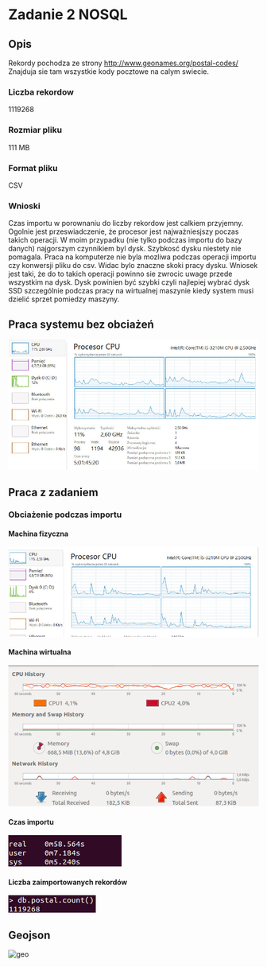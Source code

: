 # Zadanie 2 NOSQL

## Opis

Rekordy pochodza ze strony http://www.geonames.org/postal-codes/
Znajduja sie tam wszystkie kody pocztowe na calym swiecie.

### Liczba rekordow
1119268

### Rozmiar pliku
111 MB

### Format pliku
CSV

### Wnioski
Czas importu w porownaniu do liczby rekordow jest calkiem przyjemny.
Ogolnie jest przeswiadczenie, że procesor jest najważniesjszy poczas takich operacji.
W moim przypadku (nie tylko podczas importu do bazy danych) najgorszym czynnikiem byl dysk. Szybkosć dysku niestety nie pomagala. Praca na komputerze nie byla mozliwa podczas operacji importu czy konwersji pliku do csv. Widac bylo znaczne skoki pracy dysku. Wniosek jest taki, że do to takich operacji powinno sie zwrocic uwage przede wszystkim na dysk. Dysk powinien być szybki czyli najlepiej wybrać dysk SSD szczególnie podczas pracy na wirtualnej maszynie kiedy system musi dzielić sprzet pomiedzy maszyny.

## Praca systemu bez obciażeń

[przed]: https://raw.githubusercontent.com/pbasiak/pbnosql/master/zad2/img/przed.jpg
![przed]

## Praca z zadaniem

### Obciażenie podczas importu

#### Machina fizyczna

[import-fizy]: https://raw.githubusercontent.com/pbasiak/pbnosql/master/zad2/img/fiz-obciazenie.jpg
![import-fizy]

#### Machina wirtualna

[import-wirt]: https://raw.githubusercontent.com/pbasiak/pbnosql/master/zad2/img/wirt-import.jpg
![import-wirt]

#### Czas importu

[import-time]: https://raw.githubusercontent.com/pbasiak/pbnosql/master/zad2/img/time-import.jpg
![import-time]

#### Liczba zaimportowanych rekordów

[import-count]: https://raw.githubusercontent.com/pbasiak/pbnosql/master/zad2/img/count-import.jpg
![import-count]


## Geojson

[geo]: https://raw.githubusercontent.com/pbasiak/pbnosql/master/zad2/mapa.geojson
![geo]
